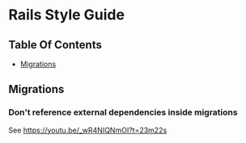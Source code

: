 # Rails Style Guide

## Table Of Contents

* [Migrations](#migrations)

## Migrations

### Don't reference external dependencies inside migrations

See https://youtu.be/_wR4NIQNmOI?t=23m22s
